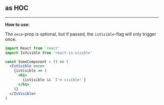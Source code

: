## as HOC

------------

**How to use:**

The `once`-prop is optional, but if passed, the `isVisible`-flag will only trigger once.

```jsx
import React from 'react'
import IsVisible from 'react-is-visible'

const SomeComponent = () => (
  <IsVisible once>
    {isVisible => (
      <h1>
        {isVisible && `I'm visible!`}
      </h1>
    )}
  </IsVisible>
)
```

